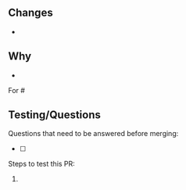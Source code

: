 ## Changes

- <!-- what changed? -->

## Why

- <!-- why did it change? -->

For #

## Testing/Questions

Questions that need to be answered before merging:

- [ ] 

Steps to test this PR:

1. 
